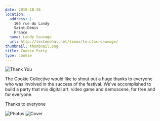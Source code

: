 ```yaml
---
date: 2019-10-26
location:
  address: |-
    166 rue du Landy
    Saint-Denis
    France
  name: Landy Sauvage
  url: http://lestendhal.net/lieux/le-clos-sauvage/
thumbnail: thumbnail.png
title: Cookie Party
type: cookie
---
```


![Thank You](images/thankyou.png)

The Cookie Collective would like to shout out a huge thanks to everyone who was involved in the success of the festival. We've accomplished to build a party that mix digital art, video game and demoscene, for free and for everyone.

Thanks to everyone

![Photos](images/photos.png)
![Cover](images/cover.png)
